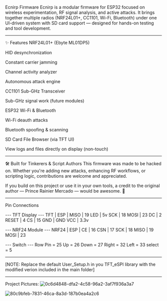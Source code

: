 Ecnirp Firmware
Ecnirp is a modular firmware for ESP32 focused on wireless experimentation, RF signal analysis, and active attacks. It brings together multiple radios (NRF24L01+, CC1101, Wi-Fi, Bluetooth) under one UI-driven system with SD card support — designed for hands-on testing and tool development.


-----------------------------------------------------------------------------------------------------------------------------------------------------------------
✨ Features
NRF24L01+ (Ebyte ML01DP5)

HID desynchronization

Constant carrier jamming

Channel activity analyzer

Autonomous attack engine

CC1101 Sub-GHz Transceiver

Sub-GHz signal work (future modules)

ESP32 Wi-Fi & Bluetooth

Wi-Fi deauth attacks

Bluetooth spoofing & scanning

SD Card File Browser (via TFT UI)

View logs and files directly on display (non-touch)


-----------------------------------------------------------------------------------------------------------------------------------------------------------------
🛠️ Built for Tinkerers & Script Authors
This firmware was made to be hacked on. Whether you're adding new attacks, enhancing RF workflows, or scripting logic, contributions are welcome and appreciated.

If you build on this project or use it in your own tools, a credit to the original author — Prince Rainier Mercado — would be awesome. 🙌


-----------------------------------------------------------------------------------------------------------------------------------------------------------------
Pin Connections

--- TFT Display ---
TFT         | ESP
            |
MISO        | 19
LED         | 5v
SCK         | 18
MOSI        | 23
DC          | 2
RESET       | 4
CS          | 15
GND         | GND
VCC         | 3.3v

--- NRF24 Module ---
NRF24       | ESP
            |
CE          | 16
CSN         | 17
SCK         | 18
MISO        | 19
MOSI        | 23

--- Switch ---
Row Pin = 25
Up = 26
Down = 27
Right = 32
Left = 33
select = 5


-----------------------------------------------------------------------------------------------------------------------------------------------------------------
[NOTE: Replace the default User_Setup.h in you TFT_eSPI library with the modified verion included in the main folder]


-----------------------------------------------------------------------------------------------------------------------------------------------------------------
Project Pictures:
![0c6d4848-dfa2-4c58-96a2-3af7f936a3a7](https://github.com/user-attachments/assets/b4085fda-e23d-4b76-a734-778568584a4d)

![80c9bfeb-7831-46ca-8a3d-187b0ea4a2c6](https://github.com/user-attachments/assets/2cad885f-5dfd-4107-a1ba-b7412b636d9e)

